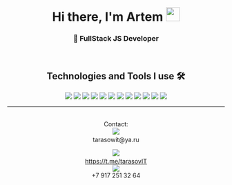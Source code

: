 ###
                                  
<!--   
**Vodolazkin/Vodolazkin** is a ✨ _special_ ✨ repository because its `README.md` (this file) appears on your GitHub profile.
 
Here are some ideas to get you started:

- 🔭 I’m currently working on ...
- 🌱 I’m currently learning ...
- 👯 I’m looking to collaborate on ...
- 🤔 I’m looking for help with ...
- 💬 Ask me about ...
- 📫 How to reach me: ...
- 😄 Pronouns: ...
- ⚡ Fun fact: ...
-->
<h1 align="center"> Hi there, I'm Artem
 <img src="https://github.com/blackcater/blackcater/raw/main/images/Hi.gif" height="32"/></h1>
<h3 align="center">🚀 FullStack JS Developer</h3>
             
<br/>  
<div align="center">
  <h2>Technologies and Tools I use 🛠️</h2>
  <a href='#'><img src="https://img.icons8.com/color/48/000000/javascript--v1.png"/></img></a>
  <a href='#'><img src="https://img.icons8.com/color/48/000000/typescript.png"/></img></a>
  <a href='#'><img src="https://img.icons8.com/color/48/000000/html-5--v1.png"/></img></a>
  <a href='#'><img src="https://img.icons8.com/color/48/000000/css3.png"/></img></a>
  <a href='#'><img src="https://img.icons8.com/plasticine/48/000000/react.png"/></img></a>
  <a href='#'><img src="https://img.icons8.com/color/48/000000/redux.png"/></img></a>
  <a href='#'><img src="https://img.icons8.com/fluency/48/000000/node-js.png"/></img></a>
  <a href='#'><img src="https://img.icons8.com/color/48/000000/postgreesql.png"/></a>
  <a href='#'><img src="https://img.icons8.com/glyph-neue/48/000000/github.png"/></a>
  <a href='#'><img src="https://img.icons8.com/color/48/000000/git.png"/></a>
  <a href='#'><img src="https://img.icons8.com/color/48/000000/java-web-token.png"/></img></a>
  <a href='#'><img src="https://img.icons8.com/color/48/000000/google-firebase-console.png"/></img></a>
 
  </br>
   <hr>
  </br>
  
 <div flex-direction="row" align="center">
Contact: 
 <br/>
<a href='https://mail.yandex.ru/compose?mailto=tarasow66@ya.ru'><img src="https://img.icons8.com/fluency/48/000000/apple-mail.png"/><a/><br>
 tarasowit@ya.ru
 <br/>
   
 <a href='https://t.me/Vodolazin'><img src="https://img.icons8.com/color/48/000000/telegram-app--v1.png"/><a/><br>
  https://t.me/tarasovIT
 <br>
  <img src="https://img.icons8.com/ios-filled/50/000000/phone.png"/><br>
  +7 917 251 32 64    
   
</div>

